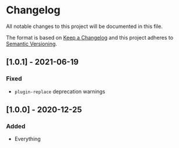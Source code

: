 # Changelog

All notable changes to this project will be documented in this file.

The format is based on [Keep a Changelog](http://keepachangelog.com/en/1.0.0/) and this project adheres to [Semantic Versioning](http://semver.org/spec/v2.0.0.html).

## [1.0.1] - 2021-06-19

### Fixed

- `plugin-replace` deprecation warnings

## [1.0.0] - 2020-12-25

### Added

- Everything